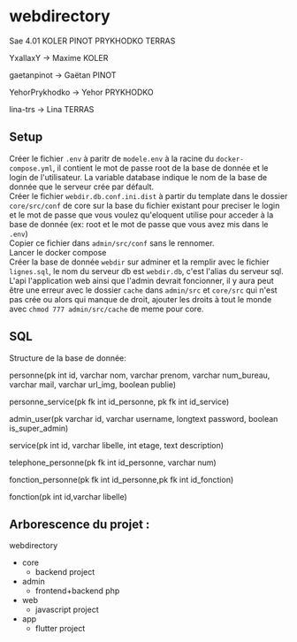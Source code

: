 # webdirectory
Sae 4.01 KOLER PINOT PRYKHODKO TERRAS

YxallaxY $\rightarrow$ Maxime KOLER

gaetanpinot $\rightarrow$ Gaëtan PINOT

YehorPrykhodko $\rightarrow$ Yehor PRYKHODKO

lina-trs $\rightarrow$ Lina TERRAS

## Setup
Créer le fichier `.env` à paritr de `modele.env` à la racine du `docker-compose.yml`, il contient le mot de passe root de la base de donnée et le login de l'utilisateur. La variable database indique le nom de la base de donnée que le serveur crée par défault.  
Créer le fichier `webdir.db.conf.ini.dist` à partir du template dans le dossier `core/src/conf` de core sur la base du fichier existant pour preciser le login et le mot de passe que vous voulez qu'eloquent utilise pour acceder à la base de donnée (ex: root et le mot de passe que vous avez mis dans le `.env`)  
Copier ce fichier dans `admin/src/conf` sans le rennomer.  
Lancer le docker compose  
Créer la base de donnée `webdir` sur adminer et la remplir avec le fichier `lignes.sql`, le nom du serveur db est `webdir.db`, c'est l'alias du serveur sql.  
L'api l'application web ainsi que l'admin devrait foncionner, il y aura peut être une erreur avec le dossier `cache` dans `admin/src` et `core/src` qui n'est pas crée ou alors qui manque de droit, ajouter les droits à tout le monde avec `chmod 777 admin/src/cache` de meme pour core.  

## SQL

Structure de la base de donnée:  

personne(pk int id, varchar nom, varchar prenom, varchar num_bureau, varchar mail, varchar url_img, boolean publie)  

personne_service(pk fk int id_personne, pk fk int id_service)  

admin_user(pk varchar id, varchar username, longtext password, boolean is_super_admin)  

service(pk int id, varchar libelle, int etage, text description)  

telephone_personne(pk fk int id_personne, varchar num)  

fonction_personne(pk fk int id_personne,pk fk int id_fonction)  

fonction(pk int id,varchar libelle)  

## Arborescence du projet : 
webdirectory
 - core
   - backend project
 - admin
   - frontend+backend php
 - web
   - javascript project
 - app
   - flutter project 

